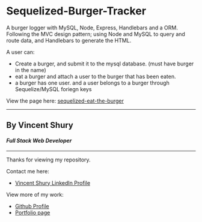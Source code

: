 # **Sequelized-Burger-Tracker**
A burger logger with MySQL, Node, Express, Handlebars and a ORM. Following the MVC design pattern; using Node and MySQL to query and route data, and Handlebars to generate the HTML.

A user can:

* Create a burger, and submit it to the mysql database. (must have burger in the name)
* eat a burger and attach a user to the burger that has been eaten. 
* a burger has one user. and a user belongs to a burger through Sequelize/MySQL foriegn keys

View the page here: [sequelized-eat-the-burger](https://sequelized-eat-the-burger.herokuapp.com/)

---

## By **Vincent Shury**
#### _Full Stack Web Developer_

---
Thanks for viewing my repository.

Contact me here: 
* [Vincent Shury LinkedIn Profile](https://www.linkedin.com/in/vincent-shury/)

View more of my work:
* [Github Profile](https://github.com/Vincent440)
* [Portfolio page](https://vincent440.github.io/) 